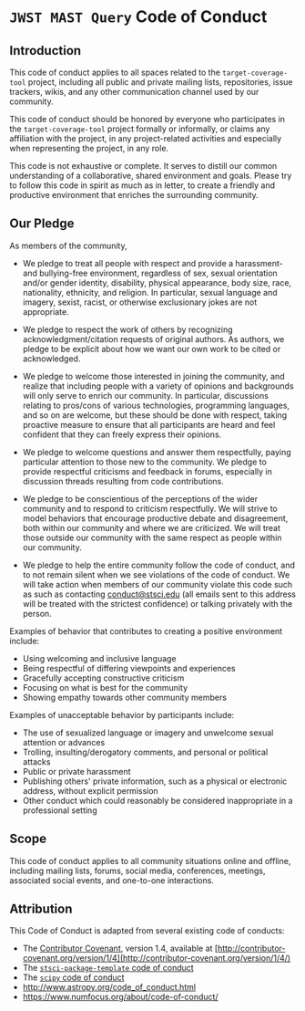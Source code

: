 # `JWST MAST Query` Code of Conduct

## Introduction

This code of conduct applies to all spaces related to the `target-coverage-tool` project, including all public and private mailing lists, repositories, issue trackers, wikis, and any other communication channel used by our community.

This code of conduct should be honored by everyone who participates in the `target-coverage-tool` project formally or informally, or claims any affiliation with the project, in any project-related activities and especially when representing the project, in any role.

This code is not exhaustive or complete. It serves to distill our common understanding of a collaborative, shared environment and goals. Please try to follow this code in spirit as much as in letter, to create a friendly and productive environment that enriches the surrounding community.

## Our Pledge

As members of the community,

- We pledge to treat all people with respect and provide a harassment- and bullying-free environment, regardless of sex, sexual orientation and/or gender identity, disability, physical appearance, body size, race, nationality, ethnicity, and religion. In particular, sexual language and imagery, sexist, racist, or otherwise exclusionary jokes are not appropriate.

- We pledge to respect the work of others by recognizing acknowledgment/citation requests of original authors. As authors, we pledge to be explicit about how we want our own work to be cited or acknowledged.

- We pledge to welcome those interested in joining the community, and realize that including people with a variety of opinions and backgrounds will only serve to enrich our community. In particular, discussions relating to pros/cons of various technologies, programming languages, and so on are welcome, but these should be done with respect, taking proactive measure to ensure that all participants are heard and feel confident that they can freely express their opinions.

- We pledge to welcome questions and answer them respectfully, paying particular attention to those new to the community. We pledge to provide respectful criticisms and feedback in forums, especially in discussion threads resulting from code contributions.

- We pledge to be conscientious of the perceptions of the wider community and to respond to criticism respectfully. We will strive to model behaviors that encourage productive debate and disagreement, both within our community and where we are criticized. We will treat those outside our community with the same respect as people within our community.

- We pledge to help the entire community follow the code of conduct, and to not remain silent when we see violations of the code of conduct. We will take action when members of our community violate this code such as such as contacting conduct@stsci.edu (all emails sent to this address will be treated with the strictest confidence) or talking privately with the person.

Examples of behavior that contributes to creating a positive environment include:

* Using welcoming and inclusive language
* Being respectful of differing viewpoints and experiences
* Gracefully accepting constructive criticism
* Focusing on what is best for the community
* Showing empathy towards other community members

Examples of unacceptable behavior by participants include:

* The use of sexualized language or imagery and unwelcome sexual attention or advances
* Trolling, insulting/derogatory comments, and personal or political attacks
* Public or private harassment
* Publishing others' private information, such as a physical or electronic address, without explicit permission
* Other conduct which could reasonably be considered inappropriate in a professional setting

## Scope

This code of conduct applies to all community situations online and offline, including mailing lists, forums, social media, conferences, meetings, associated social events, and one-to-one interactions.

## Attribution

This Code of Conduct is adapted from several existing code of conducts:

- The [Contributor Covenant](http://contributor-covenant.org), version 1.4, available at [http://contributor-covenant.org/version/1/4](http://contributor-covenant.org/version/1/4/)
- The [`stsci-package-template` code of conduct](https://github.com/spacetelescope/stsci-package-template/blob/master/CODE_OF_CONDUCT.md)
- The [`scipy` code of conduct](https://docs.scipy.org/doc/scipy/reference/dev/conduct/code_of_conduct.html)
- http://www.astropy.org/code_of_conduct.html
- https://www.numfocus.org/about/code-of-conduct/
